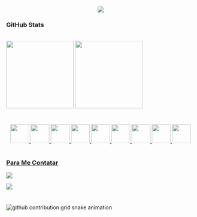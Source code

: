  <h1 align="center">
<img src="https://readme-typing-svg.herokuapp.com/?font=Righteous&size=35&center=true&vCenter=true&width=500&height=70&duration=4000&lines=Hello+Word!+👋;+me+chamo+Ciara;Seja+bem-vindo!" />
</h1>

<div>
  <h3> GitHub Stats </h3>
  <br>
  <img height="180em" src="https://github-readme-stats-git-masterrstaa-rickstaa.vercel.app/api?username=CiCi0100&hide_title=true&show_icons=true&include_all_commits=false&count_private=true&theme=dracula">

  <a href="https://github.com/CiCi0100/github-readme-stats">
    <img height="180em" src="https://github-readme-stats-git-masterrstaa-rickstaa.vercel.app/api/top-langs/?username=CiCi0100&line_height=10&card_width=290&layout=compact&hide_title=false&count_private=true&langs_count=4&show_icons=true&theme=dracula">
</div>

#

<div align="center">
<img alt"CiCi0100-JS" height="50" width="50"
  src="https://cdn.jsdelivr.net/gh/devicons/devicon@latest/icons/javascript/javascript-original.svg" />
<img alt"CiCi0100-TS" height="50" width="50" src="https://cdn.jsdelivr.net/gh/devicons/devicon@latest/icons/typescript/typescript-original.svg" />
<img alt"CiCi0100-HTML" height="50" width="50"  
src="https://cdn.jsdelivr.net/gh/devicons/devicon@latest/icons/html5/html5-original.svg" />
<img alt"CiCi0100-CSS" height="50" width="50"
src="https://cdn.jsdelivr.net/gh/devicons/devicon@latest/icons/css3/css3-original.svg" />
<img alt"CiCi0100-Figma" height="50" width="50"
src="https://cdn.jsdelivr.net/gh/devicons/devicon@latest/icons/figma/figma-original.svg" />
<img alt"CiCi0100-VScode" height="50" width="50" src="https://cdn.jsdelivr.net/gh/devicons/devicon@latest/icons/vscode/vscode-original.svg" />  
<img alt"CiCi0100-Nodejs" height="50" width="50" src="https://cdn.jsdelivr.net/gh/devicons/devicon@latest/icons/nodejs/nodejs-original.svg" />
<img alt"CiCi0100-Nodejs" height="50" width="50" src="https://cdn.jsdelivr.net/gh/devicons/devicon@latest/icons/nextjs/nextjs-original.svg" /> 
<img alt"CiCi0100-express" height="50" width="50" src="https://cdn.jsdelivr.net/gh/devicons/devicon@latest/icons/express/express-original.svg" />

</div>

#

<h3> Para Me Contatar </h3>
<div>
<a href="mailto:ciarade0206@gmail.com?subject=Olá Ciara!" target="_blank"><img src="https://img.shields.io/badge/Gmail-D14836?style=for-the-badge&logo=gmail&logoColor=white" target="_blank"></a>

<a href="https://www.linkedin.com/in/ciaradepaulanascimento0206/" target="_blanc"><img src="https://img.shields.io/badge/LinkedIn-0077B5?style=for-the-badge&logo=linkedin&logoColor=white" target="_blank"></a> 
  </div>

#

<picture>
  <source align="center" media="(prefers-color-scheme: dark)" srcset="https://raw.githubusercontent.com/mari4souza/mari4souza/output/github-contribution-grid-snake-dark.svg">
  <source align="center" media="(prefers-color-scheme: light)" srcset="https://raw.githubusercontent.com/mari4souza/mari4souza/output/github-contribution-grid-snake-dark.svg">
  <img align="center" alt="github contribution grid snake animation" src="https://raw.githubusercontent.com/CiCi0100/CiCi0100/output/github-contribution-grid-snake.svg">
</picture>
